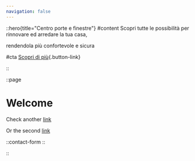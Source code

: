 ```yaml
---
navigation: false
---
```


::hero{title="Centro porte e finestre"}
#content
Scopri tutte le possibilità per rinnovare ed arredare la tua casa,

rendendola più confortevole e sicura

#cta
[Scopri di più](/contatti){.button-link}

::

::page
# Welcome

Check another [link](/news/first)

Or the second [link](/news/second)

  ::contact-form
  ::

::